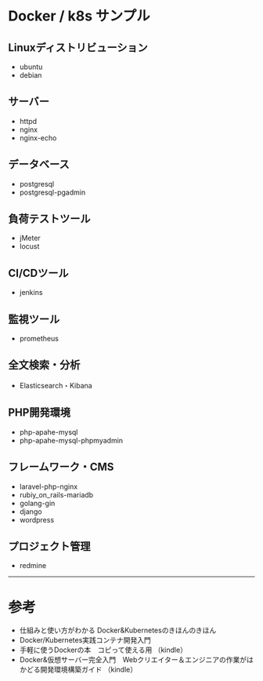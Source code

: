 # Docker / k8s サンプル

## Linuxディストリビューション
- ubuntu
- debian

## サーバー
- httpd
- nginx
- nginx-echo

## データベース
- postgresql
- postgresql-pgadmin

## 負荷テストツール
- jMeter
- locust

## CI/CDツール
- jenkins

## 監視ツール
- prometheus

## 全文検索・分析
- Elasticsearch・Kibana

## PHP開発環境
- php-apahe-mysql
- php-apahe-mysql-phpmyadmin


## フレームワーク・CMS
- laravel-php-nginx
- rubiy_on_rails-mariadb
- golang-gin
- django
- wordpress

## プロジェクト管理
- redmine

<hr>

# 参考
- 仕組みと使い方がわかる Docker&Kubernetesのきほんのきほん 
- Docker/Kubernetes実践コンテナ開発入門
- 手軽に使うDockerの本　コピって使える用 （kindle）
- Docker&仮想サーバー完全入門　Webクリエイター＆エンジニアの作業がはかどる開発環境構築ガイド （kindle）

